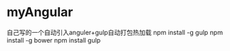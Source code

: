 # myAngular
自己写的一个自动引入anguler+gulp自动打包热加载
npm install -g gulp
npm install -g bower
npm install
gulp

